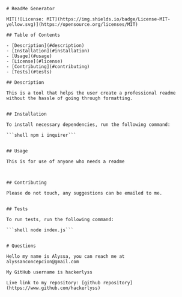 
    # ReadMe Generator

    MIT[![License: MIT](https://img.shields.io/badge/License-MIT-yellow.svg)](https://opensource.org/licenses/MIT)

    ## Table of Contents 

    - [Description](#description)
    - [Installation](#installation)
    - [Usage](#usage)
    - [License](#license)
    - [Contributing](#contributing)
    - [Tests](#tests)

    ## Description

    This is a tool that helps the user create a professional readme without the hassle of going through formatting.


    ## Installation

    To install necessary dependencies, run the following command:

    ```shell npm i inquirer```


    ## Usage

    This is for use of anyone who needs a readme


    
    ## Contributing

    Please do not touch, any suggestions can be emailed to me.


    ## Tests

    To run tests, run the following command:

    ```shell node index.js```


    # Questions

    Hello my name is Alyssa, you can reach me at alyssanconcepcion@gmail.com

    My GitHub username is hackerlyss

    Live link to my repository: [github repository](https://www.github.com/hackerlyss)

    

 
    